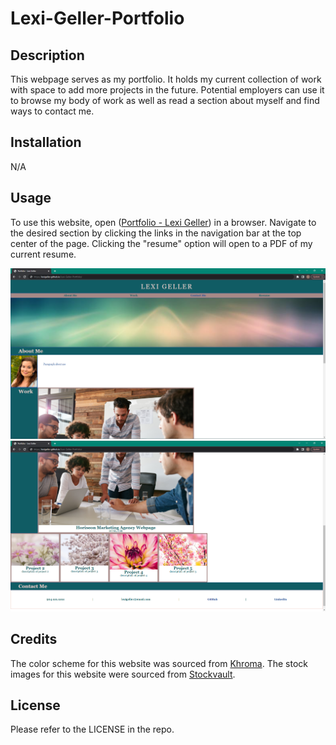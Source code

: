 # Lexi-Geller-Portfolio

## Description

This webpage serves as my portfolio. It holds my current collection of work with space to add more projects in the future. Potential employers can use it to browse my body of work as well as read a section about myself and find ways to contact me.

## Installation

N/A

## Usage

To use this website, open ([Portfolio - Lexi Geller](https://lexigeller.github.io/Lexi-Geller-Portfolio/)) in a browser. Navigate to the desired section by clicking the links in the navigation bar at the top center of the page. Clicking the "resume" option will open to a PDF of my current resume.

![Screenshot 1](assets/images/screenshot1.png)
![Screenshot 2](assets/images/screenshot2.png)

## Credits

The color scheme for this website was sourced from [Khroma](http://khroma.co/generator/).
The stock images for this website were sourced from [Stockvault](https://www.stockvault.net/).

## License

Please refer to the LICENSE in the repo.